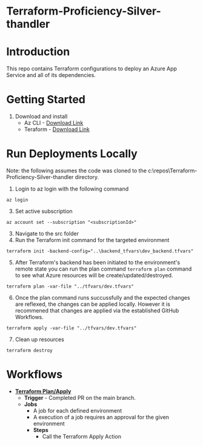 # Terraform-Proficiency-Silver-thandler

# Introduction 
This repo contains Terraform configurations to deploy an Azure App Service and all of its dependencies.

# Getting Started

1.	Download and install
    - Az CLI - [Download Link](https://docs.microsoft.com/en-us/cli/azure/install-azure-cli)
    - Teraform - [Download Link](https://www.terraform.io/downloads)


# Run Deployments Locally
Note: the following assumes the code was cloned to the c:\repos\Terraform-Proficiency-Silver-thandler directory.
1. Login to az login with the following command
```
az login
```
3. Set active subscription
```
az account set --subscription "<subscriptionId>"
```

3. Navigate to the src folder
4. Run the Terraform init command for the targeted environment
``` 
terraform init -backend-config="..\backend_tfvars\dev_backend.tfvars" 
```

5. After Terraform's backend has been initiated to the environment's remote state you can run the plan command `terraform plan` command to see what Azure resources will be create/updated/destroyed.

```
terraform plan -var-file "../tfvars/dev.tfvars"
```
6. Once the plan command runs succussfully and the expected changes are reflexed, the changes can be applied locally. However it is recommened that changes are applied via the established GitHub Workflows. 
```
terraform apply -var-file "../tfvars/dev.tfvars"
```

7. Clean up resources
```
terraform destroy
```

# Workflows
       
- [**Terraform Plan/Apply**](.github/workflows/terraform-plan-apply.yml)
    - **Trigger** - Completed PR on the main branch.
    - **Jobs**
        - A job for each defined environment
        - A execution of a job requires an approval for the given environment
        - **Steps**
            - Call the Terraform Apply Action
